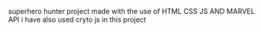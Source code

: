 superhero hunter project made with the use of HTML CSS JS AND MARVEL API 
i have also used cryto js in this project